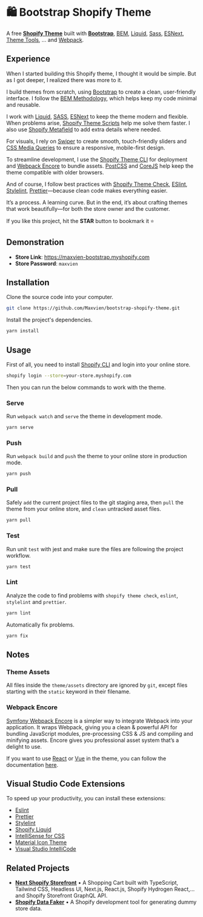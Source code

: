 # 🛍 Bootstrap Shopify Theme

A free [**Shopify Theme**](https://github.com/maxvien/bootstrap-shopify-theme) built with [**Bootstrap**](https://getbootstrap.com/), [BEM](http://getbem.com/), [Liquid](https://shopify.github.io/liquid/), [Sass](https://sass-lang.com/), [ESNext](https://en.wikipedia.org/wiki/ECMAScript#ES.Next), [Theme Tools](https://shopify.dev/tools/themes), ... and [Webpack](https://webpack.js.org/).

## Experience

When I started building this Shopify theme, I thought it would be simple. But as I got deeper, I realized there was more to it.  

I build themes from scratch, using [Bootstrap](https://getbootstrap.com/) to create a clean, user-friendly interface. I follow the [BEM Methodology](http://getbem.com/), which helps keep my code minimal and reusable.  

I work with [Liquid](https://shopify.github.io/liquid/), [SASS](https://sass-lang.com/), [ESNext](https://en.wikipedia.org/wiki/ECMAScript#ES.Next) to keep the theme modern and flexible. When problems arise, [Shopify Theme Scripts](https://github.com/Shopify/theme-scripts) help me solve them faster. I also use [Shopify Metafield](https://shopify.dev/docs/admin-api/rest/reference/metafield) to add extra details where needed.  

For visuals, I rely on [Swiper](https://swiperjs.com/) to create smooth, touch-friendly sliders and [CSS Media Queries](https://www.w3schools.com/css/css_rwd_mediaqueries.asp) to ensure a responsive, mobile-first design.  

To streamline development, I use the [Shopify Theme CLI](https://shopify.dev/themes/tools/cli) for deployment and [Webpack Encore](https://github.com/symfony/webpack-encore) to bundle assets. [PostCSS](https://postcss.org/) and [CoreJS](https://github.com/zloirock/core-js) help keep the theme compatible with older browsers.  

And of course, I follow best practices with [Shopify Theme Check](https://shopify.dev/themes/tools/theme-check), [ESlint](https://eslint.org/), [Stylelint](https://stylelint.io/), [Prettier](https://marketplace.visualstudio.com/items?itemName=esbenp.prettier-vscode)—because clean code makes everything easier.  

It’s a process. A learning curve. But in the end, it’s about crafting themes that work beautifully—for both the store owner and the customer.

If you like this project, hit the **STAR** button to bookmark it ⭐️

## Demonstration

- **Store Link**: https://maxvien-bootstrap.myshopify.com
- **Store Password**: `maxvien`

## Installation

Clone the source code into your computer.

```bash
git clone https://github.com/Maxvien/bootstrap-shopify-theme.git
```

Install the project's dependencies.

```bash
yarn install
```

## Usage

First of all, you need to install [Shopify CLI](https://shopify.dev/apps/tools/cli/installation) and login into your online store.

```bash
shopify login --store=your-store.myshopify.com
```

Then you can run the below commands to work with the theme.

### Serve

Run `webpack watch` and `serve` the theme in development mode.

```bash
yarn serve
```

### Push

Run `webpack build` and `push` the theme to your online store in production mode.

```bash
yarn push
```

### Pull

Safely `add` the current project files to the git staging area, then `pull` the theme from your online store, and `clean` untracked asset files.

```bash
yarn pull
```

### Test

Run unit `test` with jest and make sure the files are following the project workflow.

```bash
yarn test
```

### Lint

Analyze the code to find problems with `shopify theme check`, `eslint`, `stylelint` and `prettier`.

```bash
yarn lint
```

Automatically fix problems.

```bash
yarn fix
```

## Notes

### Theme Assets

All files inside the `theme/assets` directory are ignored by `git`, except files starting with the `static` keyword in their filename.

### Webpack Encore

[Symfony Webpack Encore](https://symfony.com/doc/current/frontend.html) is a simpler way to integrate Webpack into your application. It wraps Webpack, giving you a clean & powerful API for bundling JavaScript modules, pre-processing CSS & JS and compiling and minifying assets. Encore gives you professional asset system that’s a delight to use.

If you want to use [React](https://symfony.com/doc/current/frontend/encore/reactjs.html) or [Vue](https://symfony.com/doc/current/frontend/encore/vuejs.html) in the theme, you can follow the documentation [here](https://symfony.com/doc/current/frontend.html).

## Visual Studio Code Extensions

To speed up your productivity, you can install these extensions:

- [Eslint](https://marketplace.visualstudio.com/items?itemName=dbaeumer.vscode-eslint)
- [Prettier](https://marketplace.visualstudio.com/items?itemName=esbenp.prettier-vscode)
- [Stylelint](https://marketplace.visualstudio.com/items?itemName=stylelint.vscode-stylelint)
- [Shopify Liquid](https://marketplace.visualstudio.com/items?itemName=Shopify.theme-check-vscode)
- [IntelliSense for CSS](https://marketplace.visualstudio.com/items?itemName=Zignd.html-css-class-completion)
- [Material Icon Theme](https://marketplace.visualstudio.com/items?itemName=PKief.material-icon-theme)
- [Visual Studio IntelliCode](https://marketplace.visualstudio.com/items?itemName=VisualStudioExptTeam.vscodeintellicode)

## Related Projects

- **[Next Shopify Storefront](https://github.com/Maxvien/next-shopify-storefront)** •  A Shopping Cart built with TypeScript, Tailwind CSS, Headless UI, Next.js, React.js, Shopify Hydrogen React,... and Shopify Storefront GraphQL API.
- **[Shopify Data Faker](https://github.com/Maxvien/shopify-data-faker)** • A Shopify development tool for generating dummy store data.
